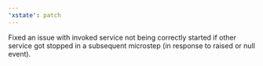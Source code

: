 ```yaml
---
'xstate': patch
---
```


Fixed an issue with invoked service not being correctly started if other service got stopped in a subsequent microstep (in response to raised or null event).
